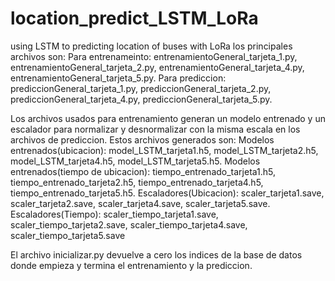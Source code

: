 # location_predict_LSTM_LoRa
using LSTM to predicting location of buses with LoRa
los principales archivos son:
Para entrenameinto: entrenamientoGeneral_tarjeta_1.py, entrenamientoGeneral_tarjeta_2.py, entrenamientoGeneral_tarjeta_4.py, entrenamientoGeneral_tarjeta_5.py.
Para prediccion: prediccionGeneral_tarjeta_1.py, prediccionGeneral_tarjeta_2.py, prediccionGeneral_tarjeta_4.py, prediccionGeneral_tarjeta_5.py.

Los archivos usados para entrenamiento generan un modelo entrenado y un escalador para normalizar y desnormalizar con la misma escala en los archivos de prediccion. 
Estos archivos generados son:
Modelos entrenados(ubicacion): model_LSTM_tarjeta1.h5, model_LSTM_tarjeta2.h5, model_LSTM_tarjeta4.h5, model_LSTM_tarjeta5.h5.
Modelos entrenados(tiempo de ubicacion): tiempo_entrenado_tarjeta1.h5, tiempo_entrenado_tarjeta2.h5, tiempo_entrenado_tarjeta4.h5, tiempo_entrenado_tarjeta5.h5.
Escaladores(Ubicacion): scaler_tarjeta1.save, scaler_tarjeta2.save, scaler_tarjeta4.save, scaler_tarjeta5.save.
Escaladores(Tiempo): scaler_tiempo_tarjeta1.save, scaler_tiempo_tarjeta2.save, scaler_tiempo_tarjeta4.save, scaler_tiempo_tarjeta5.save

El archivo inicializar.py devuelve a cero los indices de la base de datos donde empieza y termina el entrenamiento  y la prediccion.
